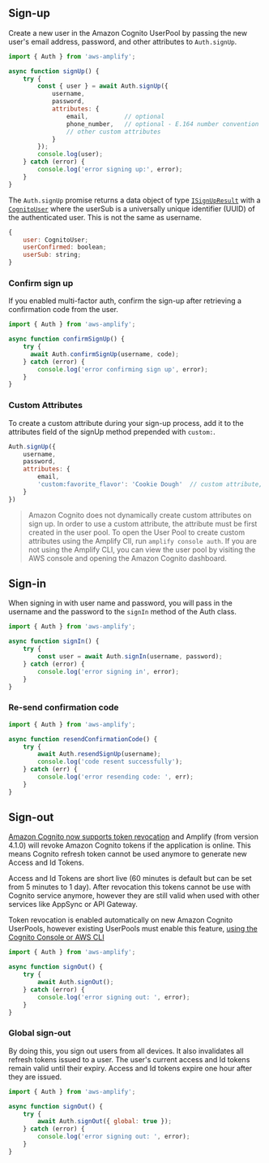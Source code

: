 ## Sign-up

Create a new user in the Amazon Cognito UserPool by passing the new user's email address, password, and other attributes to `Auth.signUp`.

```javascript
import { Auth } from 'aws-amplify';

async function signUp() {
    try {
        const { user } = await Auth.signUp({
            username,
            password,
            attributes: {
                email,          // optional
                phone_number,   // optional - E.164 number convention
                // other custom attributes 
            }
        });
        console.log(user);
    } catch (error) {
        console.log('error signing up:', error);
    }
}
```

The `Auth.signUp` promise returns a data object of type [`ISignUpResult`](https://github.com/aws-amplify/amplify-js/blob/4644b4322ee260165dd756ca9faeb235445000e3/packages/amazon-cognito-identity-js/index.d.ts#L136-L139) with a [`CognitoUser`](https://github.com/aws-amplify/amplify-js/blob/4644b4322ee260165dd756ca9faeb235445000e3/packages/amazon-cognito-identity-js/index.d.ts#L48) where the userSub is a universally unique identifier (UUID) of the authenticated user. This is not the same as username.

```js
{
    user: CognitoUser;
    userConfirmed: boolean;
    userSub: string;
}
```

### Confirm sign up

If you enabled multi-factor auth, confirm the sign-up after retrieving a confirmation code from the user.

```js
import { Auth } from 'aws-amplify';

async function confirmSignUp() {
    try {
      await Auth.confirmSignUp(username, code);
    } catch (error) {
        console.log('error confirming sign up', error);
    }
}
```

### Custom Attributes

To create a custom attribute during your sign-up process, add it to the attributes field of the signUp method prepended with `custom:`.

```js
Auth.signUp({
    username,
    password,
    attributes: {
        email,
        'custom:favorite_flavor': 'Cookie Dough'  // custom attribute, not standard
    }
})
```

> Amazon Cognito does not dynamically create custom attributes on sign up. In order to use a custom attribute, the attribute must be first created in the user pool. To open the User Pool to create custom attributes using the Amplify ClI, run `amplify console auth`. If you are not using the Amplify CLI, you can view the user pool by visiting the AWS console and opening the Amazon Cognito dashboard.

## Sign-in

When signing in with user name and password, you will pass in the username and the password to the `signIn` method of the Auth class.

```javascript
import { Auth } from 'aws-amplify';

async function signIn() {
    try {
        const user = await Auth.signIn(username, password);
    } catch (error) {
        console.log('error signing in', error);
    }
}
```

### Re-send confirmation code

```js
import { Auth } from 'aws-amplify';

async function resendConfirmationCode() {
    try {
        await Auth.resendSignUp(username);
        console.log('code resent successfully');
    } catch (err) {
        console.log('error resending code: ', err);
    }
}
```

## Sign-out

[Amazon Cognito now supports token revocation](https://aws.amazon.com/about-aws/whats-new/2021/06/amazon-cognito-now-supports-targeted-sign-out-through-refresh-token-revocation/)  and Amplify (from version 4.1.0) will revoke Amazon Cognito tokens if the application is online. This means Cognito refresh token cannot be used anymore to generate new Access and Id Tokens.

Access and Id Tokens are short live (60 minutes is default but can be set from 5 minutes to 1 day). After revocation this tokens cannot be use with Cognito service anymore, however they are still valid when used with other services like AppSync or API Gateway.

Token revocation is enabled automatically on new Amazon Cognito UserPools, however existing UserPools must enable this feature, [using the Cognito Console or AWS CLI](https://docs.aws.amazon.com/cognito/latest/developerguide/token-revocation.html) 

```javascript
import { Auth } from 'aws-amplify';

async function signOut() {
    try {
        await Auth.signOut();
    } catch (error) {
        console.log('error signing out: ', error);
    }
}
```

### Global sign-out

By doing this, you sign out users from all devices. It also invalidates all refresh tokens issued to a user. The user's current access and Id tokens remain valid until their expiry. Access and Id tokens expire one hour after they are issued.

```js
import { Auth } from 'aws-amplify';

async function signOut() {
    try {
        await Auth.signOut({ global: true });
    } catch (error) {
        console.log('error signing out: ', error);
    }
}
```
